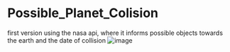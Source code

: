 # Possible_Planet_Colision
first version using the nasa api, where it informs possible objects towards the earth and the date of collision
![image](https://user-images.githubusercontent.com/7384901/200204467-306ff6b4-9a8f-4b92-a739-de8546af79ff.png)
